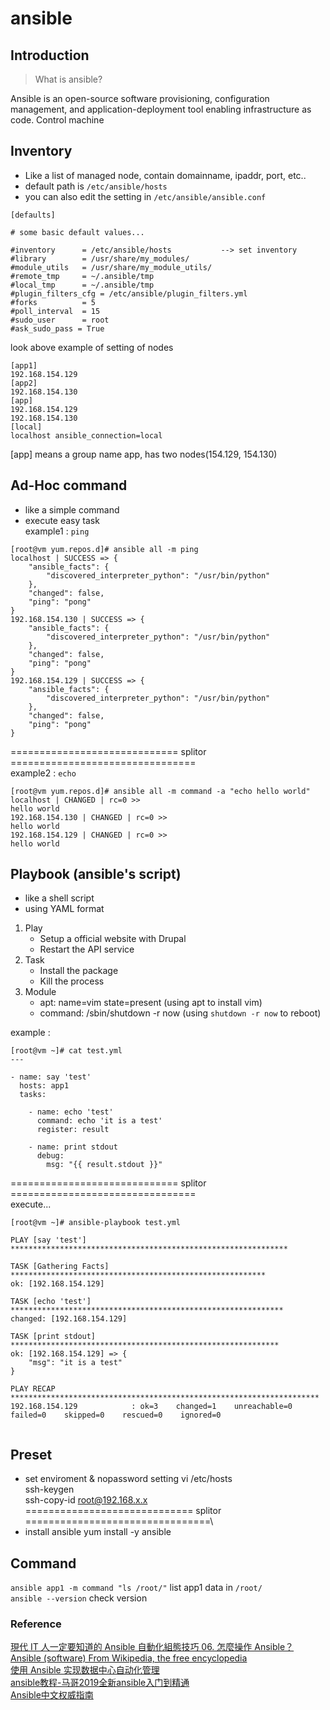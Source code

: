 # ansible

## Introduction
> What is ansible? 

Ansible is an open-source software provisioning, configuration management, and application-deployment tool enabling infrastructure as code.
Control machine
## Inventory
- Like a list of managed node, contain domainname, ipaddr, port, etc.. 
- default path is `/etc/ansible/hosts` 
- you can also edit the setting in `/etc/ansible/ansible.conf`
```
[defaults]

# some basic default values...

#inventory      = /etc/ansible/hosts           --> set inventory
#library        = /usr/share/my_modules/
#module_utils   = /usr/share/my_module_utils/
#remote_tmp     = ~/.ansible/tmp
#local_tmp      = ~/.ansible/tmp
#plugin_filters_cfg = /etc/ansible/plugin_filters.yml
#forks          = 5
#poll_interval  = 15
#sudo_user      = root
#ask_sudo_pass = True

```
look above example of setting of nodes
```
[app1]
192.168.154.129
[app2]
192.168.154.130
[app]
192.168.154.129
192.168.154.130
[local]
localhost ansible_connection=local

```
[app] means a group name app, has two nodes(154.129, 154.130)
## Ad-Hoc command
- like a simple command
- execute easy task \
example1 : `ping` 
```
[root@vm yum.repos.d]# ansible all -m ping
localhost | SUCCESS => {
    "ansible_facts": {
        "discovered_interpreter_python": "/usr/bin/python"
    },
    "changed": false,
    "ping": "pong"
}
192.168.154.130 | SUCCESS => {
    "ansible_facts": {
        "discovered_interpreter_python": "/usr/bin/python"
    },
    "changed": false,
    "ping": "pong"
}
192.168.154.129 | SUCCESS => {
    "ansible_facts": {
        "discovered_interpreter_python": "/usr/bin/python"
    },
    "changed": false,
    "ping": "pong"
}

```
============================= splitor ================================\
example2 : `echo`
```
[root@vm yum.repos.d]# ansible all -m command -a "echo hello world"
localhost | CHANGED | rc=0 >>
hello world
192.168.154.130 | CHANGED | rc=0 >>
hello world
192.168.154.129 | CHANGED | rc=0 >>
hello world
```

## Playbook (ansible's script)
- like a shell script
- using YAML format
1. Play
    * Setup a official website with Drupal
    * Restart the API service 
2. Task
    * Install the package
    * Kill the process  
3. Module
    * apt: name=vim state=present (using apt to install vim)
    * command: /sbin/shutdown -r now (using `shutdown -r now` to reboot)

example :
```
[root@vm ~]# cat test.yml
---

- name: say 'test'
  hosts: app1
  tasks:

    - name: echo 'test'
      command: echo 'it is a test'
      register: result

    - name: print stdout
      debug:
        msg: "{{ result.stdout }}"

```
============================= splitor ================================\
execute...
```
[root@vm ~]# ansible-playbook test.yml

PLAY [say 'test'] **************************************************************

TASK [Gathering Facts] *********************************************************
ok: [192.168.154.129]

TASK [echo 'test'] *************************************************************
changed: [192.168.154.129]

TASK [print stdout] ************************************************************
ok: [192.168.154.129] => {
    "msg": "it is a test"
}

PLAY RECAP *********************************************************************
192.168.154.129            : ok=3    changed=1    unreachable=0    failed=0    skipped=0    rescued=0    ignored=0


```
## Preset
* set enviroment & nopassword setting
vi /etc/hosts\
ssh-keygen\
ssh-copy-id root@192.168.x.x\
============================= splitor ================================\
* install ansible
yum install -y ansible

## Command 
`ansible app1 -m command "ls /root/"` list app1 data in `/root/`\
`ansible --version` check version


### Reference
[現代 IT 人一定要知道的 Ansible 自動化組態技巧 06. 怎麼操作 Ansible？](https://chusiang.gitbooks.io/automate-with-ansible/content/06.how-to-use-the-ansible.html)\
[Ansible (software) From Wikipedia, the free encyclopedia](https://en.wikipedia.org/wiki/Ansible_(software))\
[使用 Ansible 实现数据中心自动化管理](https://www.ibm.com/developerworks/cn/opensource/os-using-ansible-for-data-center-it-automation/index.html)\
[ansible教程-马哥2019全新ansible入门到精通](https://www.bilibili.com/video/BV18t411f7CN?from=search&seid=2332676631451641625)\
[ Ansible中文权威指南](https://ansible-tran.readthedocs.io/en/latest/docs/common_return_values.html)